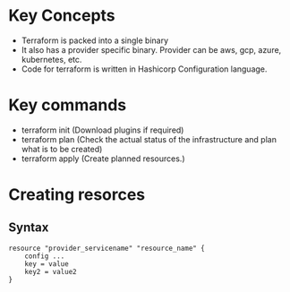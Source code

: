 # Key Concepts

- Terraform is packed into a single binary 
- It also has a provider specific binary. Provider can be aws, gcp, azure, kubernetes, etc.
- Code for terraform is written in Hashicorp Configuration language.

# Key commands

- terraform init  (Download plugins if required)
- terraform plan  (Check the actual status of the infrastructure and plan what is to be created)
- terraform apply (Create planned resources.)

# Creating resorces 

## Syntax 

```
resource "provider_servicename" "resource_name" {
    config ...
    key = value
    key2 = value2
}
```